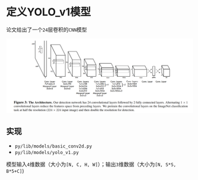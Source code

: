 
# 定义YOLO_v1模型

论文给出了一个`24`层卷积的`CNN`模型

![](./imgs/figure-3.png)

## 实现

* `py/lib/models/basic_conv2d.py`
* `py/lib/models/yolo_v1.py`

模型输入`4`维数据（大小为`[N, C, H, W]`）；输出`3`维数据（大小为`[N, S*S, B*5+C]`)
